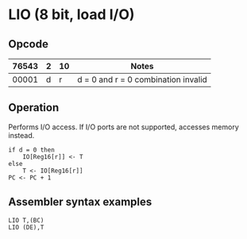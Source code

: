 # LIO (8 bit, load I/O)

## Opcode
| 76543 | 2 | 10 | Notes |
|-------|---|----|-------|
| 00001 | d | r  | d = 0 and r = 0 combination invalid |

## Operation
Performs I/O access. If I/O ports are not supported, accesses memory instead.

```
if d = 0 then
    IO[Reg16[r]] <- T
else
    T <- IO[Reg16[r]]  
PC <- PC + 1
```

## Assembler syntax examples
```
LIO T,(BC)
LIO (DE),T
```
